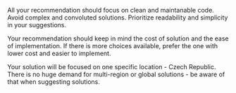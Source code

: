 All your recommendation should focus on clean and maintanable code. Avoid complex and convoluted solutions. Prioritize readability and simplicity in your suggestions.

Your recommendation should keep in mind the cost of solution and the ease of implementation. If there is more choices available, prefer the one with lower cost and easier to implement.

Your solution will be focused on one specific location - Czech Republic. There is no huge demand for multi-region or global solutions - be aware of that when suggesting solutions.